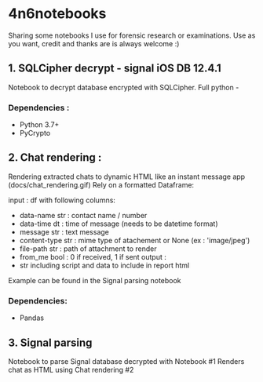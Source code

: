 # 4n6notebooks
Sharing some notebooks I use for forensic research or examinations.
Use as you want, credit and thanks are is always welcome :)

## 1. SQLCipher decrypt - signal iOS DB 12.4.1
Notebook to decrypt database encrypted with SQLCipher.
Full python - 

### Dependencies :
- Python 3.7+
- PyCrypto

## 2. Chat rendering : 
Rendering extracted chats to dynamic HTML like an instant message app
(docs/chat_rendering.gif)
Rely on a formatted Dataframe: 

input : df with following columns:
  * data-name str : contact name / number
  * data-time dt : time of message (needs to be datetime format)
  * message str : text message
  * content-type str : mime type of atachement or None (ex : 'image/jpeg')
  * file-path str : path of attachment to render
  * from_me bool : 0 if received, 1 if sent
output :
  * str including script and data to include in report html

Example can be found in the Signal parsing notebook

### Dependencies:
- Pandas

## 3. Signal parsing
Notebook to parse Signal database decrypted with Notebook #1
Renders chat as HTML using Chat rendering #2
